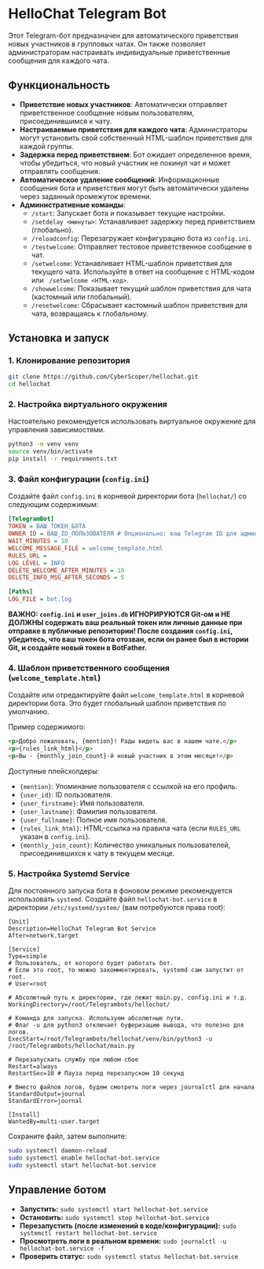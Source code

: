 # HelloChat Telegram Bot

Этот Telegram-бот предназначен для автоматического приветствия новых участников в групповых чатах. Он также позволяет администраторам настраивать индивидуальные приветственные сообщения для каждого чата.

## Функциональность

*   **Приветствие новых участников**: Автоматически отправляет приветственное сообщение новым пользователям, присоединившимся к чату.
*   **Настраиваемые приветствия для каждого чата**: Администраторы могут установить свой собственный HTML-шаблон приветствия для каждой группы.
*   **Задержка перед приветствием**: Бот ожидает определенное время, чтобы убедиться, что новый участник не покинул чат и может отправлять сообщения.
*   **Автоматическое удаление сообщений**: Информационные сообщения бота и приветствия могут быть автоматически удалены через заданный промежуток времени.
*   **Административные команды**:
    *   `/start`: Запускает бота и показывает текущие настройки.
    *   `/setdelay <минуты>`: Устанавливает задержку перед приветствием (глобально).
    *   `/reloadconfig`: Перезагружает конфигурацию бота из `config.ini`.
    *   `/testwelcome`: Отправляет тестовое приветственное сообщение в чат.
    *   `/setwelcome`: Устанавливает HTML-шаблон приветствия для текущего чата. Используйте в ответ на сообщение с HTML-кодом или ` /setwelcome <HTML-код>`.
    *   `/showwelcome`: Показывает текущий шаблон приветствия для чата (кастомный или глобальный).
    *   `/resetwelcome`: Сбрасывает кастомный шаблон приветствия для чата, возвращаясь к глобальному.

## Установка и запуск

### 1. Клонирование репозитория

```bash
git clone https://github.com/CyberScoper/hellochat.git
cd hellochat
```

### 2. Настройка виртуального окружения

Настоятельно рекомендуется использовать виртуальное окружение для управления зависимостями.

```bash
python3 -m venv venv
source venv/bin/activate
pip install -r requirements.txt
```

### 3. Файл конфигурации (`config.ini`)

Создайте файл `config.ini` в корневой директории бота (`hellochat/`) со следующим содержимым:

```ini
[TelegramBot]
TOKEN = ВАШ_ТОКЕН_БОТА
OWNER_ID = ВАШ_ID_ПОЛЬЗОВАТЕЛЯ # Опционально: ваш Telegram ID для админ-команд в ЛС
WAIT_MINUTES = 10
WELCOME_MESSAGE_FILE = welcome_template.html
RULES_URL = 
LOG_LEVEL = INFO
DELETE_WELCOME_AFTER_MINUTES = 10
DELETE_INFO_MSG_AFTER_SECONDS = 5

[Paths]
LOG_FILE = bot.log
```

**ВАЖНО: `config.ini` и `user_joins.db` ИГНОРИРУЮТСЯ Git-ом и НЕ ДОЛЖНЫ содержать ваш реальный токен или личные данные при отправке в публичные репозитории! После создания `config.ini`, убедитесь, что ваш токен бота отозван, если он ранее был в истории Git, и создайте новый токен в BotFather.**

### 4. Шаблон приветственного сообщения (`welcome_template.html`)

Создайте или отредактируйте файл `welcome_template.html` в корневой директории бота. Это будет глобальный шаблон приветствия по умолчанию.

Пример содержимого:
```html
<p>Добро пожаловать, {mention}! Рады видеть вас в нашем чате.</p>
<p>{rules_link_html}</p>
<p>Вы - {monthly_join_count}-й новый участник в этом месяце!</p>
```
Доступные плейсхолдеры:
*   `{mention}`: Упоминание пользователя с ссылкой на его профиль.
*   `{user_id}`: ID пользователя.
*   `{user_firstname}`: Имя пользователя.
*   `{user_lastname}`: Фамилия пользователя.
*   `{user_fullname}`: Полное имя пользователя.
*   `{rules_link_html}`: HTML-ссылка на правила чата (если `RULES_URL` указан в `config.ini`).
*   `{monthly_join_count}`: Количество уникальных пользователей, присоединившихся к чату в текущем месяце.

### 5. Настройка Systemd Service

Для постоянного запуска бота в фоновом режиме рекомендуется использовать `systemd`. Создайте файл `hellochat-bot.service` в директории `/etc/systemd/system/` (вам потребуются права root):

```service
[Unit]
Description=HelloChat Telegram Bot Service
After=network.target

[Service]
Type=simple
# Пользователь, от которого будет работать бот.
# Если это root, то можно закомментировать, systemd сам запустит от root.
# User=root

# Абсолютный путь к директории, где лежит main.py, config.ini и т.д.
WorkingDirectory=/root/Telegrambots/hellochat/

# Команда для запуска. Используем абсолютные пути.
# Флаг -u для python3 отключает буферизацию вывода, что полезно для логов.
ExecStart=/root/Telegrambots/hellochat/venv/bin/python3 -u /root/Telegrambots/hellochat/main.py

# Перезапускать службу при любом сбое
Restart=always
RestartSec=10 # Пауза перед перезапуском 10 секунд

# Вместо файлов логов, будем смотреть логи через journalctl для начала
StandardOutput=journal
StandardError=journal

[Install]
WantedBy=multi-user.target
```

Сохраните файл, затем выполните:

```bash
sudo systemctl daemon-reload
sudo systemctl enable hellochat-bot.service
sudo systemctl start hellochat-bot.service
```

## Управление ботом

*   **Запустить:** `sudo systemctl start hellochat-bot.service`
*   **Остановить:** `sudo systemctl stop hellochat-bot.service`
*   **Перезапустить (после изменений в коде/конфигурации):** `sudo systemctl restart hellochat-bot.service`
*   **Просмотреть логи в реальном времени:** `sudo journalctl -u hellochat-bot.service -f`
*   **Проверить статус:** `sudo systemctl status hellochat-bot.service`
